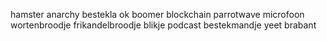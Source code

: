 hamster
anarchy
bestekla
ok boomer
blockchain
parrotwave
microfoon
wortenbroodje
frikandelbroodje
blikje
podcast
bestekmandje
yeet
brabant
